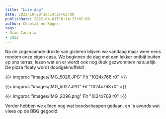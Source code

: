 ```yaml
---
title: "Luie dag"
date: 2022-10-28T16:14:25+02:00
publishDate: 2022-04-01T16:14:25+02:00
author: Chantal en Roger
tags:
- Gran Canaria
- 2022
---
```


Na de zogenaamde drukte van gisteren blijven we vandaag maar weer eens rondom onze eigen casa. We beginnen de dag met een lekker ontbijt buiten op ons terras, lezen wat en er wordt ook nog druk gezwommen natuurlijk. De pizza floaty wordt doodgeknuffeld!

{{< imgproc "images/IMG_5026.JPG" Fit "1024x768 r0" >}}

{{< imgproc "images/IMG_5027.JPG" Fit "1024x768 r0" >}}

{{< imgproc "images/IMG_2096.png" Fit "1024x768 r0" >}}

Verder hebben we alleen nog wat boodschappen gedaan, en 's avonds wat vlees op de BBQ gegooid.
